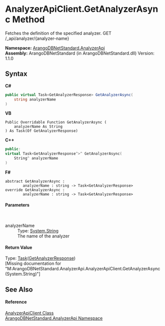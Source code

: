# AnalyzerApiClient.GetAnalyzerAsync Method 
 

Fetches the definition of the specified analyzer. GET /_api/analyzer/{analyzer-name}

**Namespace:**&nbsp;<a href="f48ee31e-1647-0102-266d-cd4a9dbda16e">ArangoDBNetStandard.AnalyzerApi</a><br />**Assembly:**&nbsp;ArangoDBNetStandard (in ArangoDBNetStandard.dll) Version: 1.1.0

## Syntax

**C#**<br />
``` C#
public virtual Task<GetAnalyzerResponse> GetAnalyzerAsync(
	string analyzerName
)
```

**VB**<br />
``` VB
Public Overridable Function GetAnalyzerAsync ( 
	analyzerName As String
) As Task(Of GetAnalyzerResponse)
```

**C++**<br />
``` C++
public:
virtual Task<GetAnalyzerResponse^>^ GetAnalyzerAsync(
	String^ analyzerName
)
```

**F#**<br />
``` F#
abstract GetAnalyzerAsync : 
        analyzerName : string -> Task<GetAnalyzerResponse> 
override GetAnalyzerAsync : 
        analyzerName : string -> Task<GetAnalyzerResponse> 
```


#### Parameters
&nbsp;<dl><dt>analyzerName</dt><dd>Type: <a href="https://docs.microsoft.com/dotnet/api/system.string" target="_blank" rel="noopener noreferrer">System.String</a><br />The name of the analyzer</dd></dl>

#### Return Value
Type: <a href="https://docs.microsoft.com/dotnet/api/system.threading.tasks.task-1" target="_blank" rel="noopener noreferrer">Task</a>(<a href="75bd7315-9616-297f-8499-4dc9251c3646">GetAnalyzerResponse</a>)<br />\[Missing <returns> documentation for "M:ArangoDBNetStandard.AnalyzerApi.AnalyzerApiClient.GetAnalyzerAsync(System.String)"\]

## See Also


#### Reference
<a href="fe268bc6-745d-8618-0cbb-dc42b03b94a1">AnalyzerApiClient Class</a><br /><a href="f48ee31e-1647-0102-266d-cd4a9dbda16e">ArangoDBNetStandard.AnalyzerApi Namespace</a><br />